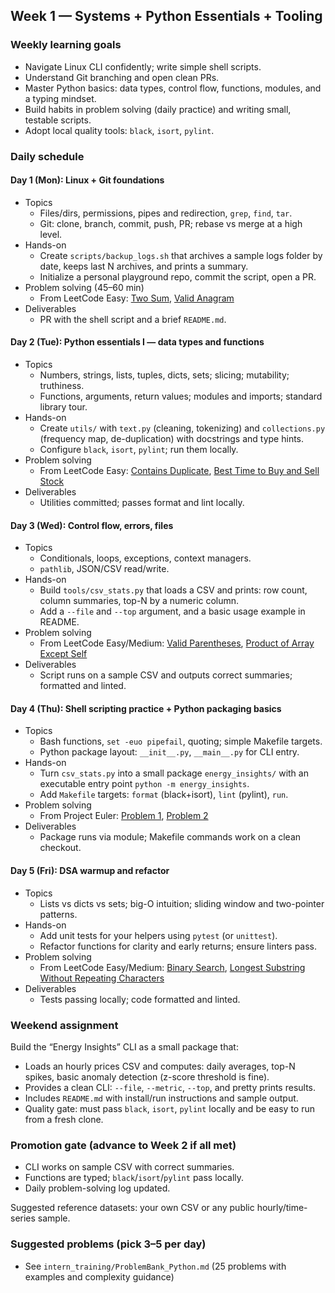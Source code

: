 ## Week 1 — Systems + Python Essentials + Tooling

### Weekly learning goals
- Navigate Linux CLI confidently; write simple shell scripts.
- Understand Git branching and open clean PRs.
- Master Python basics: data types, control flow, functions, modules, and a typing mindset.
- Build habits in problem solving (daily practice) and writing small, testable scripts.
- Adopt local quality tools: `black`, `isort`, `pylint`.

### Daily schedule

#### Day 1 (Mon): Linux + Git foundations
- Topics
  - Files/dirs, permissions, pipes and redirection, `grep`, `find`, `tar`.
  - Git: clone, branch, commit, push, PR; rebase vs merge at a high level.
- Hands-on
  - Create `scripts/backup_logs.sh` that archives a sample logs folder by date, keeps last N archives, and prints a summary.
  - Initialize a personal playground repo, commit the script, open a PR.
- Problem solving (45–60 min)
  - From LeetCode Easy: [Two Sum](https://leetcode.com/problems/two-sum/), [Valid Anagram](https://leetcode.com/problems/valid-anagram/)
- Deliverables
  - PR with the shell script and a brief `README.md`.

#### Day 2 (Tue): Python essentials I — data types and functions
- Topics
  - Numbers, strings, lists, tuples, dicts, sets; slicing; mutability; truthiness.
  - Functions, arguments, return values; modules and imports; standard library tour.
- Hands-on
  - Create `utils/` with `text.py` (cleaning, tokenizing) and `collections.py` (frequency map, de-duplication) with docstrings and type hints.
  - Configure `black`, `isort`, `pylint`; run them locally.
- Problem solving
  - From LeetCode Easy: [Contains Duplicate](https://leetcode.com/problems/contains-duplicate/), [Best Time to Buy and Sell Stock](https://leetcode.com/problems/best-time-to-buy-and-sell-stock/)
- Deliverables
  - Utilities committed; passes format and lint locally.

#### Day 3 (Wed): Control flow, errors, files
- Topics
  - Conditionals, loops, exceptions, context managers.
  - `pathlib`, JSON/CSV read/write.
- Hands-on
  - Build `tools/csv_stats.py` that loads a CSV and prints: row count, column summaries, top-N by a numeric column.
  - Add a `--file` and `--top` argument, and a basic usage example in README.
- Problem solving
  - From LeetCode Easy/Medium: [Valid Parentheses](https://leetcode.com/problems/valid-parentheses/), [Product of Array Except Self](https://leetcode.com/problems/product-of-array-except-self/)
- Deliverables
  - Script runs on a sample CSV and outputs correct summaries; formatted and linted.

#### Day 4 (Thu): Shell scripting practice + Python packaging basics
- Topics
  - Bash functions, `set -euo pipefail`, quoting; simple Makefile targets.
  - Python package layout: `__init__.py`, `__main__.py` for CLI entry.
- Hands-on
  - Turn `csv_stats.py` into a small package `energy_insights/` with an executable entry point `python -m energy_insights`.
  - Add `Makefile` targets: `format` (black+isort), `lint` (pylint), `run`.
- Problem solving
  - From Project Euler: [Problem 1](https://projecteuler.net/problem=1), [Problem 2](https://projecteuler.net/problem=2)
- Deliverables
  - Package runs via module; Makefile commands work on a clean checkout.

#### Day 5 (Fri): DSA warmup and refactor
- Topics
  - Lists vs dicts vs sets; big-O intuition; sliding window and two-pointer patterns.
- Hands-on
  - Add unit tests for your helpers using `pytest` (or `unittest`).
  - Refactor functions for clarity and early returns; ensure linters pass.
- Problem solving
  - From LeetCode Easy/Medium: [Binary Search](https://leetcode.com/problems/binary-search/), [Longest Substring Without Repeating Characters](https://leetcode.com/problems/longest-substring-without-repeating-characters/)
- Deliverables
  - Tests passing locally; code formatted and linted.

### Weekend assignment
Build the “Energy Insights” CLI as a small package that:
- Loads an hourly prices CSV and computes: daily averages, top-N spikes, basic anomaly detection (z-score threshold is fine).
- Provides a clean CLI: `--file`, `--metric`, `--top`, and pretty prints results.
- Includes `README.md` with install/run instructions and sample output.
- Quality gate: must pass `black`, `isort`, `pylint` locally and be easy to run from a fresh clone.


### Promotion gate (advance to Week 2 if all met)
- CLI works on sample CSV with correct summaries.
- Functions are typed; `black`/`isort`/`pylint` pass locally.
- Daily problem-solving log updated.

Suggested reference datasets: your own CSV or any public hourly/time-series sample.


### Suggested problems (pick 3–5 per day)
- See `intern_training/ProblemBank_Python.md` (25 problems with examples and complexity guidance)



